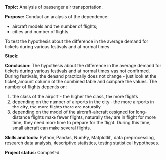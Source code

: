 __Topic:__ Analysis of passenger air transportation.

__Purpose:__ 
Conduct an analysis of the dependence: 
- aircraft models and the number of flights; 
- cities and number of flights.

To test the hypothesis about the difference in the average demand for tickets during various festivals and at normal times

__Stack:__


__Conclusion:__ The hypothesis about the difference in the average demand for tickets during various festivals and at normal times was not confirmed. During festivals, the demand practically does not change - just look at the ticket_amount column of the combined table and compare the values.
The number of flights depends on:
1. the class of the airport - the higher the class, the more flights
2. depending on the number of airports in the city - the more airports in the city, the more flights there are naturally
3. depending on the model of the aircraft-aircraft designed for long-distance flights make fewer flights, naturally they are in flight for more time, they need more time to prepare for the flight. During this time, small aircraft can make several flights.

__Skills and tools:__ Python, Pandas, NumPy, Matplotlib, data preprocessing, research data analysis, descriptive statistics, testing statistical hypotheses.

__Project status:__ Completed.
